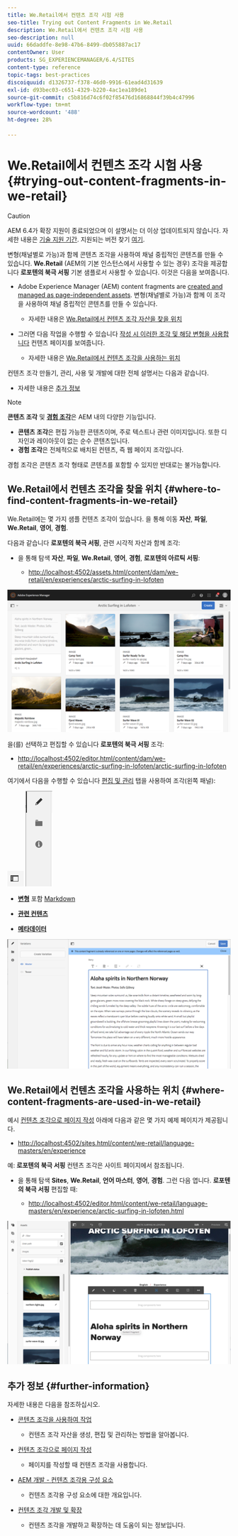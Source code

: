 ```yaml
---
title: We.Retail에서 컨텐츠 조각 시험 사용
seo-title: Trying out Content Fragments in We.Retail
description: We.Retail에서 컨텐츠 조각 시험 사용
seo-description: null
uuid: 66daddfe-8e98-47b6-8499-db055887ac17
contentOwner: User
products: SG_EXPERIENCEMANAGER/6.4/SITES
content-type: reference
topic-tags: best-practices
discoiquuid: d1326737-f378-46d0-9916-61ead4d31639
exl-id: d93bec03-c651-4329-b220-4ac1ea189de1
source-git-commit: c5b816d74c6f02f85476d16868844f39b4c47996
workflow-type: tm+mt
source-wordcount: '488'
ht-degree: 28%

---
```


# We.Retail에서 컨텐츠 조각 시험 사용{#trying-out-content-fragments-in-we-retail}

>[!CAUTION]
>
>AEM 6.4가 확장 지원이 종료되었으며 이 설명서는 더 이상 업데이트되지 않습니다. 자세한 내용은 [기술 지원 기간](https://helpx.adobe.com/kr/support/programs/eol-matrix.html). 지원되는 버전 찾기 [여기](https://experienceleague.adobe.com/docs/).

변형(채널별로 가능)과 함께 콘텐츠 조각을 사용하여 채널 중립적인 콘텐츠를 만들 수 있습니다. **We.Retail** (AEM의 기본 인스턴스에서 사용할 수 있는 경우) 조각을 제공합니다 **로포텐의 북극 서핑** 기본 샘플로서 사용할 수 있습니다. 이것은 다음을 보여줍니다.

* Adobe Experience Manager (AEM) content fragments are [created and managed as page-independent assets](/help/assets/content-fragments.md). 변형(채널별로 가능)과 함께 이 조각을 사용하여 채널 중립적인 콘텐츠를 만들 수 있습니다.

   * 자세한 내용은 [We.Retail에서 컨텐츠 조각 자산을 찾을 위치](#where-to-find-content-fragments-in-we-retail)

* 그러면 다음 작업을 수행할 수 있습니다 [작성 시 이러한 조각 및 해당 변형을 사용합니다](/help/sites-authoring/content-fragments.md) 컨텐츠 페이지를 보여줍니다.

   * 자세한 내용은 [We.Retail에서 컨텐츠 조각을 사용하는 위치](#where-content-fragments-are-used-in-we-retail)

컨텐츠 조각 만들기, 관리, 사용 및 개발에 대한 전체 설명서는 다음과 같습니다.

* 자세한 내용은 [추가 정보](#further-information)

>[!NOTE]
>
>**콘텐츠 조각** 및 **[경험 조각](/help/sites-authoring/experience-fragments.md)**&#x200B;은 AEM 내의 다양한 기능입니다.
>
>* **콘텐츠 조각**&#x200B;은 편집 가능한 콘텐츠이며, 주로 텍스트나 관련 이미지입니다. 또한 디자인과 레이아웃이 없는 순수 콘텐츠입니다.
>* **경험 조각**&#x200B;은 전체적으로 배치된 컨텐츠, 즉 웹 페이지 조각입니다.
>
>경험 조각은 콘텐츠 조각 형태로 콘텐츠를 포함할 수 있지만 반대로는 불가능합니다.

## We.Retail에서 컨텐츠 조각을 찾을 위치 {#where-to-find-content-fragments-in-we-retail}

We.Retail에는 몇 가지 샘플 컨텐츠 조각이 있습니다. 을 통해 이동 **자산**, **파일**, **We.Retail**, **영어**, **경험**.

다음과 같습니다 **로포텐의 북극 서핑**, 관련 시각적 자산과 함께 조각:

* 을 통해 탐색 **자산**, **파일**, **We.Retail**, **영어**, **경험**, **로포텐의 아르틱 서핑**:

   * [http://localhost:4502/assets.html/content/dam/we-retail/en/experiences/arctic-surfing-in-lofoten](http://localhost:4502/assets.html/content/dam/we-retail/en/experiences/arctic-surfing-in-lofoten)

![cf-44](assets/cf-44.png)

을(를) 선택하고 편집할 수 있습니다 **로포텐의 북극 서핑** 조각:

* [http://localhost:4502/editor.html/content/dam/we-retail/en/experiences/arctic-surfing-in-lofoten/arctic-surfing-in-lofoten](http://localhost:4502/editor.html/content/dam/we-retail/en/experiences/arctic-surfing-in-lofoten/arctic-surfing-in-lofoten)

여기에서 다음을 수행할 수 있습니다 [편집 및 관리](/help/assets/content-fragments.md) 탭을 사용하여 조각(왼쪽 패널):

![](do-not-localize/cf-45-aa.png) ![](do-not-localize/cf-45-a.png)

* **[변형](/help/assets/content-fragments-variations.md)** 포함 [Markdown](/help/assets/content-fragments-markdown.md)

* **[관련 컨텐츠](/help/assets/content-fragments-assoc-content.md)**
* **[메타데이터](/help/assets/content-fragments-metadata.md)**

![cf-46](assets/cf-46.png)

## We.Retail에서 컨텐츠 조각을 사용하는 위치 {#where-content-fragments-are-used-in-we-retail}

예시 [컨텐츠 조각으로 페이지 작성](/help/sites-authoring/content-fragments.md) 아래에 다음과 같은 몇 가지 예제 페이지가 제공됩니다.

* [http://localhost:4502/sites.html/content/we-retail/language-masters/en/experience](http://localhost:4502/sites.html/content/we-retail/language-masters/en/experience)

예: **로포텐의 북극 서핑** 컨텐츠 조각은 사이트 페이지에서 참조됩니다.

* 을 통해 탐색 **Sites**, **We.Retail**, **언어 마스터**, **영어**, **경험**. 그런 다음 엽니다. **로포텐의 북극 서핑** 편집할 때:

   * [http://localhost:4502/editor.html/content/we-retail/language-masters/en/experience/arctic-surfing-in-lofoten.html](http://localhost:4502/editor.html/content/we-retail/language-masters/en/experience/arctic-surfing-in-lofoten.html)

![cf-53](assets/cf-53.png)

## 추가 정보 {#further-information}

자세한 내용은 다음을 참조하십시오.

* [콘텐츠 조각을 사용하여 작업](/help/assets/content-fragments.md)

   * 컨텐츠 조각 자산을 생성, 편집 및 관리하는 방법을 알아봅니다.

* [컨텐츠 조각으로 페이지 작성](/help/sites-authoring/content-fragments.md)

   * 페이지를 작성할 때 컨텐츠 조각을 사용합니다.

* [AEM 개발 - 컨텐츠 조각용 구성 요소](/help/sites-developing/components-content-fragments.md)

   * 컨텐츠 조각용 구성 요소에 대한 개요입니다.

* [컨텐츠 조각 개발 및 확장](/help/sites-developing/customizing-content-fragments.md)

   * 컨텐츠 조각을 개발하고 확장하는 데 도움이 되는 정보입니다.
